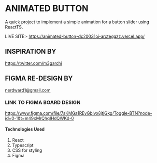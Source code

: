 # ANIMATED BUTTON

A quick project to implement a simple animation for a button slider using ReactTS.

LIVE SITE:- https://animated-button-dc20031oi-arcteggzz.vercel.app/

## INSPIRATION BY

https://twitter.com/m3garchi

## FIGMA RE-DESIGN BY

nerdward1@gmail.com

### LINK TO FIGMA BOARD DESIGN

https://www.figma.com/file/7sKMGa1REvGblvx8jtjGkg/Toggle-BTN?node-id=0-1&t=m49xMrQhqlHdQWKd-0

#### Technologies Used

1. React
2. Typescript
3. CSS for styling
4. Figma
